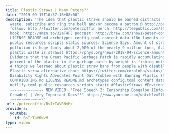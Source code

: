 ```yaml
---
title: Plastic Straws | Many Peters³⁶
date: "2019-09-15T10:37:18+08:00"
description: 'The idea that plastic straws should be banned distracts from corporate
  waste. subscribe and ring the bell and/or become a patron @ http://patreon.com/petercoffin
  follow: http://twitter.com/petercoffin merch: http://teepublic.com/stores/peter-coffin?ref_id=6134
  book: http://amzn.to/32aT4FJ podcast: http://brew.com/shows/peter-coffin CONTRIBUTING.md
  LICENSE README.md archetypes config.toml content data i18n layouts netlify.toml
  public resources scripts static sources: Science Says: Amount of straws, plastic
  pollution is huge (only about 2,000 of the nearly 9 million tons, 0.022%, of yearly
  plastic waste is straws) https://phys.org/news/2018-04-science-amount-straws-plastic-pollution.html
  Evidence that the Great Pacific Garbage Patch is rapidly accumulating plastic (46
  percent of the plastic in the garbage patch by weight is fishing nets) https://www.nature.com/articles/s41598-018-22939-w
  4 things we learned about plastic straw bans from people with disabilities https://mashable.com/2018/07/16/plastic-straw-ban-people-with-disabilities/#3IuH6OJaSPqW
  Plastic straw alternative chart https://twitter.com/coraloha/status/1018711344269283328
  Disability Rights Advocates Point Out Problem with Banning Plastic Straws https://nowthisnews.com/videos/news/disability-rights-advocates-on-the-problem-with-banning-plastic-straws
  CONTRIBUTING.md LICENSE README.md archetypes config.toml content data i18n layouts
  netlify.toml public resources scripts static #PlasticStraws #Environmentalism #Outrage
  -~-~~-~~~-~~-~- NEW VIDEO: "Free Speech 2: Censorship Boogaloo (Infowars, Steven
  Crowder) | Very Important Docs²³" https://www.youtube.com/watch?v=SlFdykutQ0g&list=PL9oHQnEByWyXObkJN9YYQS9hxBjpN8RLG
  -~-~~-~~~-~~-~-'
url: /petercoffin/BsIrTaVRNvM/
providers:
  youtube:
    id: BsIrTaVRNvM
type: video
---
```

